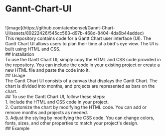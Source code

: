# Gannt-Chart-UI
<br>
![image](https://github.com/atenbensel/Gannt-Chart-UI/assets/89222426/545cc563-d97b-468d-8404-4da6b44addec)
<br>
This repository contains code for a Gantt Chart user interface (UI). The Gantt Chart UI allows users to plan their time at a bird's eye view. The UI is built using HTML and CSS.
<br>
## Installation
<br>To use the Gantt Chart UI, simply copy the HTML and CSS code provided in the repository. You can include the code in your existing project or create a new HTML file and paste the code into it.
<br>
## Usage
<br>The Gantt Chart UI consists of a canvas that displays the Gantt Chart. The chart is divided into months, and projects are represented as bars on the chart.
<br>
## To use the Gantt Chart UI, follow these steps:
<br>
1. Include the HTML and CSS code in your project. <br>
2. Customize the chart by modifying the HTML code. You can add or remove months and projects as needed. <br>
3. Adjust the styling by modifying the CSS code. You can change colors, fonts, sizes, and other properties to match your project's design.
<br>
## Example
<br>
